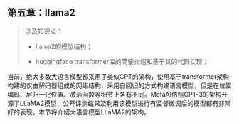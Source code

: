 第五章：llama2
---------------------

> 涉及知识点：
> 
> *   llama2的模型结构；
>     
> *   huggingface transformer库的简要介绍和基于其的代码实现；
>     
    

当前，绝大多数大语言模型都采用了类似GPT的架构，使用基于transformer架构构建的仅由解码器组成的网络结构，采用自回归的方式构建语言模型，但是在位置编码、层归一化位置、激活函数等细节上各有不同。MetaAI仿照GPT-3的架构开源了LLaMA2模型，公开评测结果及利用该模型进行有监督微调后的模型都有非常好的表现。本节将介绍大语言模型LLaMA2的架构。



